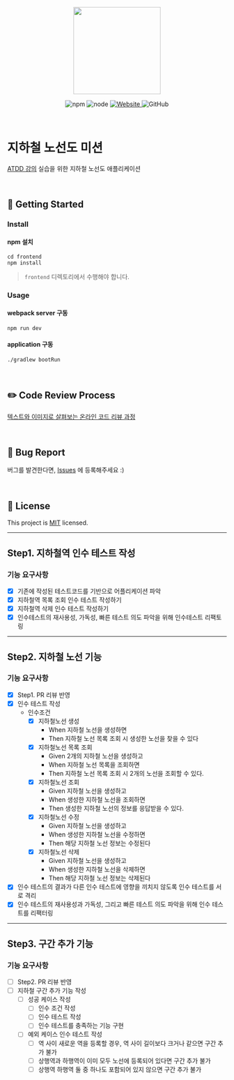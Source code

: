 <p align="center">
    <img width="200px;" src="https://raw.githubusercontent.com/woowacourse/atdd-subway-admin-frontend/master/images/main_logo.png"/>
</p>
<p align="center">
  <img alt="npm" src="https://img.shields.io/badge/npm-6.14.15-blue">
  <img alt="node" src="https://img.shields.io/badge/node-14.18.2-blue">
  <a href="https://edu.nextstep.camp/c/R89PYi5H" alt="nextstep atdd">
    <img alt="Website" src="https://img.shields.io/website?url=https%3A%2F%2Fedu.nextstep.camp%2Fc%2FR89PYi5H">
  </a>
  <img alt="GitHub" src="https://img.shields.io/github/license/next-step/atdd-subway-admin">
</p>

<br>

# 지하철 노선도 미션

[ATDD 강의](https://edu.nextstep.camp/c/R89PYi5H) 실습을 위한 지하철 노선도 애플리케이션

<br>

## 🚀 Getting Started

### Install

#### npm 설치

```
cd frontend
npm install
```

> `frontend` 디렉토리에서 수행해야 합니다.

### Usage

#### webpack server 구동

```
npm run dev
```

#### application 구동

```
./gradlew bootRun
```

<br>

## ✏️ Code Review Process

[텍스트와 이미지로 살펴보는 온라인 코드 리뷰 과정](https://github.com/next-step/nextstep-docs/tree/master/codereview)

<br>

## 🐞 Bug Report

버그를 발견한다면, [Issues](https://github.com/next-step/atdd-subway-admin/issues) 에 등록해주세요 :)

<br>

## 📝 License

This project is [MIT](https://github.com/next-step/atdd-subway-admin/blob/master/LICENSE.md) licensed.


---

## Step1. 지하철역 인수 테스트 작성

### 기능 요구사항

- [x] 기존에 작성된 테스트코드를 기반으로 어플리케이션 파악
- [x] 지하철역 목록 조회 인수 테스트 작성하기
- [x] 지하철역 삭제 인수 테스트 작성하기
- [x] 인수테스트의 재사용성, 가독성, 빠른 테스트 의도 파악을 위해 인수테스트 리팩토링

---

## Step2. 지하철 노선 기능

### 기능 요구사항

- [x] Step1. PR 리뷰 반영
- [x] 인수 테스트 작성
    - 인수조건
        - [x] 지하철노선 생성
            - When 지하철 노선을 생성하면
            - Then 지하철 노선 목록 조회 시 생성한 노선을 찾을 수 있다
        - [x] 지하철노선 목록 조회
            - Given 2개의 지하철 노선을 생성하고
            - When 지하철 노선 목록을 조회하면
            - Then 지하철 노선 목록 조회 시 2개의 노선을 조회할 수 있다.
        - [x] 지하철노선 조회
            - Given 지하철 노선을 생성하고
            - When 생성한 지하철 노선을 조회하면
            - Then 생성한 지하철 노선의 정보를 응답받을 수 있다.
        - [x] 지하철노선 수정
            - Given 지하철 노선을 생성하고
            - When 생성한 지하철 노선을 수정하면
            - Then 해당 지하철 노선 정보는 수정된다
        - [x] 지하철노선 삭제
            - Given 지하철 노선을 생성하고
            - When 생성한 지하철 노선을 삭제하면
            - Then 해당 지하철 노선 정보는 삭제된다
- [x] 인수 테스트의 결과가 다른 인수 테스트에 영향을 끼치지 않도록 인수 테스트를 서로 격리
- [x] 인수 테스트의 재사용성과 가독성, 그리고 빠른 테스트 의도 파악을 위해 인수 테스트를 리팩터링

---

## Step3. 구간 추가 기능

### 기능 요구사항

- [ ] Step2. PR 리뷰 반영
- [ ] 지하철 구간 추가 기능 작성
    - [ ] 성공 케이스 작성
        - [ ] 인수 조건 작성
        - [ ] 인수 테스트 작성
        - [ ] 인수 테스트를 충족하는 기능 구현
    - [ ] 예외 케이스 인수 테스트 작성
        - [ ] 역 사이 새로운 역을 등록할 경우, 역 사이 길이보다 크거나 같으면 구간 추가 불가
        - [ ] 상행역과 하행역이 이미 모두 노선에 등록되어 있다면 구간 추가 불가
        - [ ] 상행역 하행역 둘 중 하나도 포함되어 있지 않으면 구간 추가 불가
